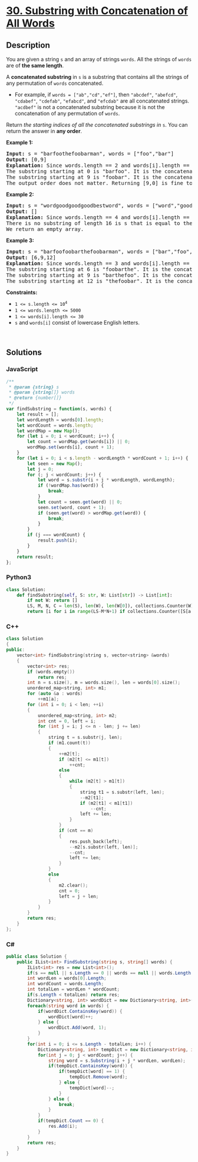 # [30. Substring with Concatenation of All Words](https://leetcode.com/problems/substring-with-concatenation-of-all-words/)

## Description

<p>You are given a string <code>s</code> and an array of strings <code>words</code>. All the strings of <code>words</code> are of <strong>the same length</strong>.</p>

<p>A <strong>concatenated substring</strong> in <code>s</code> is a substring that contains all the strings of any permutation of <code>words</code> concatenated.</p>

<ul>
	<li>For example, if <code>words = ["ab","cd","ef"]</code>, then <code>"abcdef"</code>, <code>"abefcd"</code>, <code>"cdabef"</code>, <code>"cdefab"</code>, <code>"efabcd"</code>, and <code>"efcdab"</code> are all concatenated strings. <code>"acdbef"</code> is not a concatenated substring because it is not the concatenation of any permutation of <code>words</code>.</li>
</ul>

<p>Return <em>the starting indices of all the concatenated substrings in </em><code>s</code>. You can return the answer in <strong>any order</strong>.</p>

<p><strong class="example">Example 1:</strong></p>

<pre><strong>Input:</strong> s = "barfoothefoobarman", words = ["foo","bar"]
<strong>Output:</strong> [0,9]
<strong>Explanation:</strong> Since words.length == 2 and words[i].length == 3, the concatenated substring has to be of length 6.
The substring starting at 0 is "barfoo". It is the concatenation of ["bar","foo"] which is a permutation of words.
The substring starting at 9 is "foobar". It is the concatenation of ["foo","bar"] which is a permutation of words.
The output order does not matter. Returning [9,0] is fine too.
</pre>

<p><strong class="example">Example 2:</strong></p>

<pre><strong>Input:</strong> s = "wordgoodgoodgoodbestword", words = ["word","good","best","word"]
<strong>Output:</strong> []
<strong>Explanation:</strong> Since words.length == 4 and words[i].length == 4, the concatenated substring has to be of length 16.
There is no substring of length 16 is s that is equal to the concatenation of any permutation of words.
We return an empty array.
</pre>

<p><strong class="example">Example 3:</strong></p>

<pre><strong>Input:</strong> s = "barfoofoobarthefoobarman", words = ["bar","foo","the"]
<strong>Output:</strong> [6,9,12]
<strong>Explanation:</strong> Since words.length == 3 and words[i].length == 3, the concatenated substring has to be of length 9.
The substring starting at 6 is "foobarthe". It is the concatenation of ["foo","bar","the"] which is a permutation of words.
The substring starting at 9 is "barthefoo". It is the concatenation of ["bar","the","foo"] which is a permutation of words.
The substring starting at 12 is "thefoobar". It is the concatenation of ["the","foo","bar"] which is a permutation of words.
</pre>

<p><strong>Constraints:</strong></p>

<ul>
	<li><code>1 &lt;= s.length &lt;= 10<sup>4</sup></code></li>
	<li><code>1 &lt;= words.length &lt;= 5000</code></li>
	<li><code>1 &lt;= words[i].length &lt;= 30</code></li>
	<li><code>s</code> and <code>words[i]</code> consist of lowercase English letters.</li>
</ul>
<p>&nbsp;</p>

## Solutions

### **JavaScript**

```javascript
/**
 * @param {string} s
 * @param {string[]} words
 * @return {number[]}
 */
var findSubstring = function(s, words) {
    let result = [];
    let wordLength = words[0].length;
    let wordCount = words.length;
    let wordMap = new Map();
    for (let i = 0; i < wordCount; i++) {
        let count = wordMap.get(words[i]) || 0;
        wordMap.set(words[i], count + 1);
    }
    for (let i = 0; i < s.length - wordLength * wordCount + 1; i++) {
        let seen = new Map();
        let j = 0;
        for (; j < wordCount; j++) {
            let word = s.substr(i + j * wordLength, wordLength);
            if (!wordMap.has(word)) {
                break;
            }
            let count = seen.get(word) || 0;
            seen.set(word, count + 1);
            if (seen.get(word) > wordMap.get(word)) {
                break;
            }
        }
        if (j === wordCount) {
            result.push(i);
        }
    }
    return result;  
};
```

### **Python3**

```python
class Solution:
    def findSubstring(self, S: str, W: List[str]) -> List[int]:
        if not W: return []
        LS, M, N, C = len(S), len(W), len(W[0]), collections.Counter(W)
        return [i for i in range(LS-M*N+1) if collections.Counter([S[a:a+N] for a in range(i,i+M*N,N)]) == C]
```

### **C++**

```cpp
class Solution
{
public:
    vector<int> findSubstring(string s, vector<string> &words)
    {
        vector<int> res;
        if (words.empty())
            return res;
        int n = s.size(), m = words.size(), len = words[0].size();
        unordered_map<string, int> m1;
        for (auto &a : words)
            ++m1[a];
        for (int i = 0; i < len; ++i)
        {
            unordered_map<string, int> m2;
            int cnt = 0, left = i;
            for (int j = i; j <= n - len; j += len)
            {
                string t = s.substr(j, len);
                if (m1.count(t))
                {
                    ++m2[t];
                    if (m2[t] <= m1[t])
                        ++cnt;
                    else
                    {
                        while (m2[t] > m1[t])
                        {
                            string t1 = s.substr(left, len);
                            --m2[t1];
                            if (m2[t1] < m1[t1])
                                --cnt;
                            left += len;
                        }
                    }
                    if (cnt == m)
                    {
                        res.push_back(left);
                        --m2[s.substr(left, len)];
                        --cnt;
                        left += len;
                    }
                }
                else
                {
                    m2.clear();
                    cnt = 0;
                    left = j + len;
                }
            }
        }
        return res;
    }
};
```

### **C#**

```csharp
public class Solution {
    public IList<int> FindSubstring(string s, string[] words) {
        IList<int> res = new List<int>();
        if(s == null || s.Length == 0 || words == null || words.Length == 0) return res;
        int wordLen = words[0].Length;
        int wordCount = words.Length;
        int totalLen = wordLen * wordCount;
        if(s.Length < totalLen) return res;
        Dictionary<string, int> wordDict = new Dictionary<string, int>();
        foreach(string word in words) {
            if(wordDict.ContainsKey(word)) {
                wordDict[word]++;
            } else {
                wordDict.Add(word, 1);
            }
        }
        for(int i = 0; i <= s.Length - totalLen; i++) {
            Dictionary<string, int> tempDict = new Dictionary<string, int>(wordDict);
            for(int j = 0; j < wordCount; j++) {
                string word = s.Substring(i + j * wordLen, wordLen);
                if(tempDict.ContainsKey(word)) {
                    if(tempDict[word] == 1) {
                        tempDict.Remove(word);
                    } else {
                        tempDict[word]--;
                    }
                } else {
                    break;
                }
            }
            if(tempDict.Count == 0) {
                res.Add(i);
            }
        }
        return res;
    }
}
```